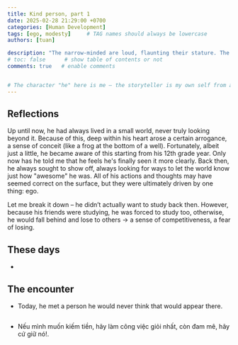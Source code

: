 ```yaml
---
title: Kind person, part 1
date: 2025-02-28 21:29:00 +0700
categories: [Human Development]
tags: [ego, modesty]     # TAG names should always be lowercase
authors: [tuan]

description: "The narrow-minded are loud, flaunting their stature. The arrogant hide behind humility, yet harbor conceit within. The wise remain silent, keeping their hearts clear and pure."
# toc: false      # show table of contents or not
comments: true   # enable comments


# The character "he" here is me – the storyteller is my own self from a time when I was gentle. My gentle self reflecting on myself.
---
```


## Reflections
Up until now, he had always lived in a small world, never truly looking beyond it. Because of this, deep within his heart arose a certain arrogance, a sense of conceit (like a frog at the bottom of a well). Fortunately, albeit just a little, he became aware of this starting from his 12th grade year. Only now has he told me that he feels he's finally seen it more clearly. Back then, he always sought to show off, always looking for ways to let the world know just how "awesome" he was. All of his actions and thoughts may have seemed correct on the surface, but they were ultimately driven by one thing: ego.

Let me break it down – he didn’t actually want to study back then. However, because his friends were studying, he was forced to study too, otherwise, he would fall behind and lose to others → a sense of competitiveness, a fear of losing.

## These days
- 

## The encounter
- Today, he met a person he would never think that would appear there.


## 
- Nếu mình muốn kiếm tiền, hãy làm công việc giỏi nhất, còn đam mê, hãy cứ giữ nó!.